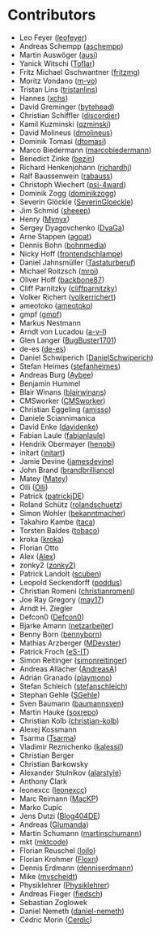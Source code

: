 # Contributors

 * Leo Feyer ([leofeyer](https://github.com/leofeyer))
 * Andreas Schempp ([aschempp](https://github.com/aschempp))
 * Martin Auswöger ([ausi](https://github.com/ausi))
 * Yanick Witschi ([Toflar](https://github.com/Toflar))
 * Fritz Michael Gschwantner ([fritzmg](https://github.com/fritzmg))
 * Moritz Vondano ([m-vo](https://github.com/m-vo))
 * Tristan Lins ([tristanlins](https://github.com/tristanlins))
 * Hannes ([xchs](https://github.com/xchs))
 * David Greminger ([bytehead](https://github.com/bytehead))
 * Christian Schiffler ([discordier](https://github.com/discordier))
 * Kamil Kuzminski ([qzminski](https://github.com/qzminski))
 * David Molineus ([dmolineus](https://github.com/dmolineus))
 * Dominik Tomasi ([dtomasi](https://github.com/dtomasi))
 * Marco Biedermann ([marcobiedermann](https://github.com/marcobiedermann))
 * Benedict Zinke ([bezin](https://github.com/bezin))
 * Richard Henkenjohann ([richardhj](https://github.com/richardhj))
 * Ralf Baussenwein ([rabauss](https://github.com/rabauss))
 * Christoph Wiechert ([psi-4ward](https://github.com/psi-4ward))
 * Dominik Zogg ([dominikzogg](https://github.com/dominikzogg))
 * Severin Glöckle ([SeverinGloeckle](https://github.com/SeverinGloeckle))
 * Jim Schmid ([sheeep](https://github.com/sheeep))
 * Henry ([Mynyx](https://github.com/Mynyx))
 * Sergey Dyagovchenko ([DyaGa](https://github.com/DyaGa))
 * Arne Stappen ([agoat](https://github.com/agoat))
 * Dennis Bohn ([bohnmedia](https://github.com/bohnmedia))
 * Nicky Hoff ([frontendschlampe](https://github.com/frontendschlampe))
 * Daniel Jahnsmüller ([Tastaturberuf](https://github.com/Tastaturberuf))
 * Michael Roitzsch ([mroi](https://github.com/mroi))
 * Oliver Hoff ([backbone87](https://github.com/backbone87))
 * Cliff Parnitzky ([cliffparnitzky](https://github.com/cliffparnitzky))
 * Volker Richert ([volkerrichert](https://github.com/volkerrichert))
 * ameotoko ([ameotoko](https://github.com/ameotoko))
 * gmpf ([gmpf](https://github.com/gmpf))
 * Markus Nestmann
 * Arndt von Lucadou ([a-v-l](https://github.com/a-v-l))
 * Glen Langer ([BugBuster1701](https://github.com/BugBuster1701))
 * de-es ([de-es](https://github.com/de-es))
 * Daniel Schwiperich ([DanielSchwiperich](https://github.com/DanielSchwiperich))
 * Stefan Heimes ([stefanheimes](https://github.com/stefanheimes))
 * Andreas Burg ([Aybee](https://github.com/Aybee))
 * Benjamin Hummel
 * Blair Winans ([blairwinans](https://github.com/blairwinans))
 * CMSworker ([CMSworker](https://github.com/CMSworker))
 * Christian Eggeling ([amisso](https://github.com/amisso))
 * Daniele Sciannimanica
 * David Enke ([davidenke](https://github.com/davidenke))
 * Fabian Laule ([fabianlaule](https://github.com/fabianlaule))
 * Hendrik Obermayer ([henobi](https://github.com/henobi))
 * initart ([initart](https://github.com/initart))
 * Jamie Devine ([jamesdevine](https://github.com/jamesdevine))
 * John Brand ([brandbrilliance](https://github.com/brandbrilliance))
 * Matey ([Matey](https://github.com/Matey))
 * Olli ([Olli](https://github.com/Olli))
 * Patrick ([patrickjDE](https://github.com/patrickjDE))
 * Roland Schütz ([rolandschuetz](https://github.com/rolandschuetz))
 * Simon Wohler ([bekanntmacher](https://github.com/bekanntmacher))
 * Takahiro Kambe ([taca](https://github.com/taca))
 * Torsten Baldes ([tobaco](https://github.com/tobaco))
 * kroka ([kroka](https://github.com/kroka))
 * Florian Otto
 * Alex ([Alex](https://github.com/Alex))
 * zonky2 ([zonky2](https://github.com/zonky2))
 * Patrick Landolt ([scuben](https://github.com/scuben))
 * Leopold Seckendorff ([poddus](https://github.com/poddus))
 * Christian Romeni ([christianromeni](https://github.com/christianromeni))
 * Joe Ray Gregory ([may17](https://github.com/may17))
 * Arndt H. Ziegler
 * Defcon0 ([Defcon0](https://github.com/Defcon0))
 * Bjarke Amann ([netzarbeiter](https://github.com/netzarbeiter))
 * Benny Born ([bennyborn](https://github.com/bennyborn))
 * Mathias Arzberger ([MDevster](https://github.com/MDevster))
 * Patrick Froch ([eS-IT](https://github.com/eS-IT))
 * Simon Reitinger ([simonreitinger](https://github.com/simonreitinger))
 * Andreas Allacher ([AndreasA](https://github.com/AndreasA))
 * Adrián Granado ([playmono](https://github.com/playmono))
 * Stefan Schleich ([stefanschleich](https://github.com/stefanschleich))
 * Stephan Gehle ([SGehle](https://github.com/SGehle))
 * Sven Baumann ([baumannsven](https://github.com/baumannsven))
 * Martin Hauke ([soxrepo](https://github.com/soxrepo))
 * Christian Kolb ([christian-kolb](https://github.com/christian-kolb))
 * Alexej Kossmann
 * Tsarma ([Tsarma](https://github.com/Tsarma))
 * Vladimir Reznichenko ([kalessil](https://github.com/kalessil))
 * Christian Berger
 * Christian Barkowsky
 * Alexander Stulnikov ([alarstyle](https://github.com/alarstyle))
 * Anthony Clark
 * leonexcc ([leonexcc](https://github.com/leonexcc))
 * Marc Reimann ([MacKP](https://github.com/MacKP))
 * Marko Cupic
 * Jens Dutzi ([Blog404DE](https://github.com/Blog404DE))
 * Andreas ([Glumanda](https://github.com/Glumanda))
 * Martin Schumann ([martinschumann](https://github.com/martinschumann))
 * mkt ([mktcode](https://github.com/mktcode))
 * Florian Reuschel ([loilo](https://github.com/loilo))
 * Florian Krohmer ([Floxn](https://github.com/Floxn))
 * Dennis Erdmann ([denniserdmann](https://github.com/denniserdmann))
 * Mike ([mvscheidt](https://github.com/mvscheidt))
 * Physiklehrer ([Physiklehrer](https://github.com/Physiklehrer))
 * Andreas Fieger ([fiedsch](https://github.com/fiedsch))
 * Sebastian Zoglowek
 * Daniel Nemeth ([daniel-nemeth](https://github.com/daniel-nemeth))
 * Cédric Morin ([Cerdic](https://github.com/Cerdic))
